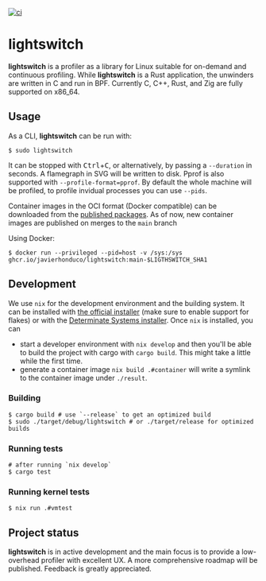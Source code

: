 [![ci](https://github.com/javierhonduco/lightswitch/actions/workflows/build.yml/badge.svg?branch=main)](https://github.com/javierhonduco/lightswitch/actions/workflows/build.yml)

lightswitch
===========

**lightswitch** is a profiler as a library for Linux suitable for on-demand and continuous profiling. While **lightswitch** is a Rust application, the unwinders are written in C and run in BPF. Currently C, C++, Rust, and Zig are fully supported on x86_64.

Usage
-----

As a CLI, **lightswitch** can be run with:

```shell
$ sudo lightswitch
```

It can be stopped with <kbd>Ctrl</kbd>+<kbd>C</kbd>, or alternatively, by passing a `--duration` in seconds. A flamegraph in SVG will be written to disk. Pprof is also supported with `--profile-format=pprof`. By default the whole machine will be profiled, to profile invidual processes you can use `--pids`.

Container images in the OCI format (Docker compatible) can be downloaded from the [published packages](https://github.com/javierhonduco/lightswitch/pkgs/container/lightswitch). As of now, new container images are published on merges to the `main` branch

Using Docker:

```shell
$ docker run --privileged --pid=host -v /sys:/sys ghcr.io/javierhonduco/lightswitch:main-$LIGTHSWITCH_SHA1
```

Development
-----------

We use `nix` for the development environment and the building system. It can be installed with [the official installer](https://nixos.org/download/#nix-install-linux) (make sure to enable support for flakes) or with the [Determinate Systems installer](https://github.com/DeterminateSystems/nix-installer?tab=readme-ov-file#usage). Once `nix` is installed, you can

* start a developer environment with `nix develop` and then you'll be able to build the project with cargo with `cargo build`. This might take a little while the first time.
* generate a container image `nix build .#container` will write a symlink to the container image under `./result`.

### Building
```shell
$ cargo build # use `--release` to get an optimized build
$ sudo ./target/debug/lightswitch # or ./target/release for optimized builds
```

### Running tests
```shell
# after running `nix develop`
$ cargo test
```

### Running kernel tests
```shell
$ nix run .#vmtest
```

Project status
---------------

**lightswitch** is in active development and the main focus is to provide a low-overhead profiler with excellent UX. A more comprehensive roadmap will be published. Feedback is greatly appreciated.
